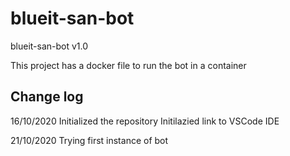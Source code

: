 # blueit-san-bot
blueit-san-bot v1.0

This project has a docker file to run the bot in a container

Change log
-----------------------
16/10/2020
Initialized the repository
Initilazied link to VSCode IDE

21/10/2020
Trying first instance of bot
